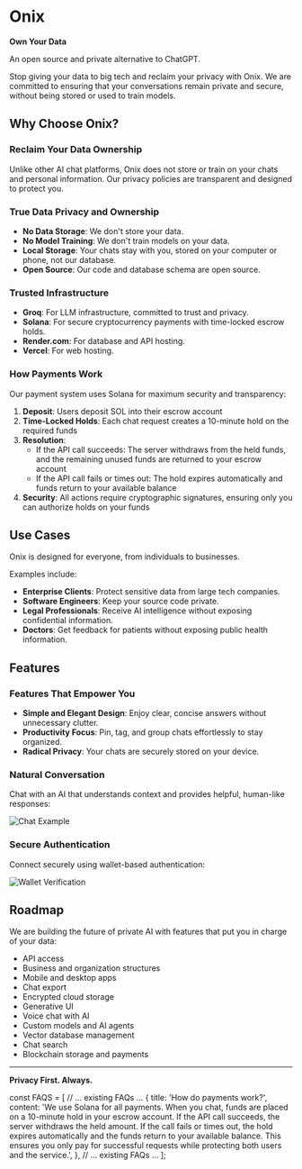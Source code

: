 # Onix

**Own Your Data**

An open source and private alternative to ChatGPT.

Stop giving your data to big tech and reclaim your privacy with Onix. We are committed to ensuring that your conversations remain private and secure, without being stored or used to train models.

## Why Choose Onix?

### Reclaim Your Data Ownership

Unlike other AI chat platforms, Onix does not store or train on your chats and personal information. Our privacy policies are transparent and designed to protect you.

### True Data Privacy and Ownership

- **No Data Storage**: We don't store your data.
- **No Model Training**: We don't train models on your data.
- **Local Storage**: Your chats stay with you, stored on your computer or phone, not our database.
- **Open Source**: Our code and database schema are open source.

### Trusted Infrastructure

- **Groq**: For LLM infrastructure, committed to trust and privacy.
- **Solana**: For secure cryptocurrency payments with time-locked escrow holds.
- **Render.com**: For database and API hosting.
- **Vercel**: For web hosting.

### How Payments Work

Our payment system uses Solana for maximum security and transparency:

1. **Deposit**: Users deposit SOL into their escrow account
2. **Time-Locked Holds**: Each chat request creates a 10-minute hold on the required funds
3. **Resolution**:
   - If the API call succeeds: The server withdraws from the held funds, and the remaining unused funds are returned to your escrow account
   - If the API call fails or times out: The hold expires automatically and funds return to your available balance
4. **Security**: All actions require cryptographic signatures, ensuring only you can authorize holds on your funds

## Use Cases

Onix is designed for everyone, from individuals to businesses.

Examples include:

- **Enterprise Clients**: Protect sensitive data from large tech companies.
- **Software Engineers**: Keep your source code private.
- **Legal Professionals**: Receive AI intelligence without exposing confidential information.
- **Doctors**: Get feedback for patients without exposing public health information.

## Features

### Features That Empower You

- **Simple and Elegant Design**: Enjoy clear, concise answers without unnecessary clutter.
- **Productivity Focus**: Pin, tag, and group chats effortlessly to stay organized.
- **Radical Privacy**: Your chats are securely stored on your device.

### Natural Conversation

Chat with an AI that understands context and provides helpful, human-like responses:

![Chat Example](https://github.com/marketstandard/onix/public/images/chat-example.png)

### Secure Authentication

Connect securely using wallet-based authentication:

![Wallet Verification](https://github.com/marketstandard/onix/public/images/verify-wallet.png)

## Roadmap

We are building the future of private AI with features that put you in charge of your data:

- API access
- Business and organization structures
- Mobile and desktop apps
- Chat export
- Encrypted cloud storage
- Generative UI
- Voice chat with AI
- Custom models and AI agents
- Vector database management
- Chat search
- Blockchain storage and payments

---

**Privacy First. Always.**

const FAQS = [
// ... existing FAQs ...
{
title: 'How do payments work?',
content:
'We use Solana for all payments. When you chat, funds are placed on a 10-minute hold in your escrow account. If the API call succeeds, the server withdraws the held amount. If the call fails or times out, the hold expires automatically and the funds return to your available balance. This ensures you only pay for successful requests while protecting both users and the service.',
},
// ... existing FAQs ...
];

